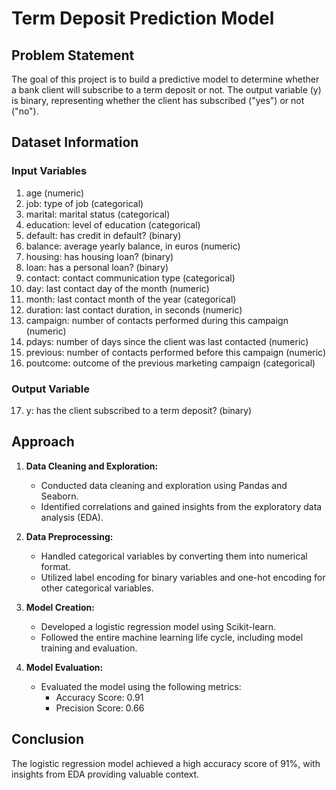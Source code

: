 # Term Deposit Prediction Model

## Problem Statement

The goal of this project is to build a predictive model to determine whether a bank client will subscribe to a term deposit or not. The output variable (y) is binary, representing whether the client has subscribed ("yes") or not ("no").

## Dataset Information

### Input Variables
1. age (numeric)
2. job: type of job (categorical)
3. marital: marital status (categorical)
4. education: level of education (categorical)
5. default: has credit in default? (binary)
6. balance: average yearly balance, in euros (numeric)
7. housing: has housing loan? (binary)
8. loan: has a personal loan? (binary)
9. contact: contact communication type (categorical)
10. day: last contact day of the month (numeric)
11. month: last contact month of the year (categorical)
12. duration: last contact duration, in seconds (numeric)
13. campaign: number of contacts performed during this campaign (numeric)
14. pdays: number of days since the client was last contacted (numeric)
15. previous: number of contacts performed before this campaign (numeric)
16. poutcome: outcome of the previous marketing campaign (categorical)

### Output Variable
17. y: has the client subscribed to a term deposit? (binary)

## Approach

1. **Data Cleaning and Exploration:**
   - Conducted data cleaning and exploration using Pandas and Seaborn.
   - Identified correlations and gained insights from the exploratory data analysis (EDA).

2. **Data Preprocessing:**
   - Handled categorical variables by converting them into numerical format.
   - Utilized label encoding for binary variables and one-hot encoding for other categorical variables.

3. **Model Creation:**
   - Developed a logistic regression model using Scikit-learn.
   - Followed the entire machine learning life cycle, including model training and evaluation.

4. **Model Evaluation:**
   - Evaluated the model using the following metrics:
      - Accuracy Score: 0.91
      - Precision Score: 0.66

## Conclusion

The logistic regression model achieved a high accuracy score of 91%, with insights from EDA providing valuable context.
